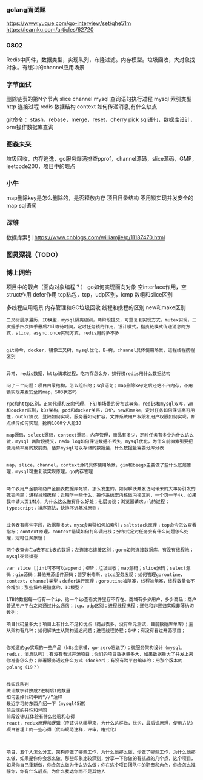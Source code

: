 ### golang面试题

https://www.yuque.com/go-interview/set/qhe51m
https://learnku.com/articles/62720

### 0802

Redis中间件，数据类型，实现队列，布隆过滤。内存模型。垃圾回收，大对象找对象。有缓冲的channel应用场景

### 字节面试

删除链表的第N个节点
slice
channel
mysql 查询语句执行过程
mysql 索引类型
http 连接过程
redis 数据结构
context 如何传递消息,有什么缺点

git命令： stash，rebase，merge，reset，cherry pick
sql语句，数据库设计，orm操作数据库查询

### 图森未来

垃圾回收，内存逃逸，go服务爆满排查pprof，channel源码，slice源码，GMP，leetcode200，项目中的靓点

### 小牛

map删除key是怎么删除的，是否释放内存
项目目录结构
不用锁实现并发安全的map
sql语句

### 深维

数据库索引
https://www.cnblogs.com/williamjie/p/11187470.html

### 图灵深视（TODO）





### 博上网络

项目中的靓点（面向对象编程？）
go如何实现面向对象
空interface作用，空struct作用
defer作用
tcp粘包，tcp，udp区别，icmp
数组和slice区别

多线程应用场景
内存管理和GC垃圾回收
线程和携程的区别
new和make区别


```
二叉树层序遍历，IO模型，mysql隔离级别，两阶段提交，可重复复实现方式，mutex实现，三次握手四次挥手最后2ml等待时间，定时任务锁的作用，设计模式，指责链模式传递消息的方式，slice，async.once实现方式，redis用的多不多


git命令，docker，镜像二叉树，mysql优化，B+树，channel具体使用场景，进程线程携程区别


异常，redis数据，http请求过程，吃内存怎么办，排行榜redis用什么数据结构

问了三个问题：项目目录结构，怎么组织的；sql语句；map删除key之后还站不占内存，不用锁实现并发安全的map，503状态吗

rpc和http区别，正向代理和反向代理，下订单场景的分布式事务，redis和mysql双写，vm和docker区别，k8s架构，pod和docker关系，GMP，new和make，定时任务如何保证高可用性，outh2协议，登陆如何实现，服务器如何扩容，文件系统用户权限和用户权限如何实现，断点续传如何实现，抢购1000个人抢10

map源码，select源码，context源码，内存管理，商品有多少，定时任务有多少为什么这么做，mysql 两阶段提交，redo log如何保证数据不丢失，mysql优化，为什么前缀索引要把使用频率高的放前面，估算mysql可以存储的数据量，什么数据量需要分库分表


map，slice，channel，context源码具体使用场景，gin和beego主要做了些什么底层原理，mysql可重复读实现原理，go内存管理


两个表用户金额和商户金额表数据库死锁，怎么发生的，如何解决并发访问带来的大事务引发的死锁问题；进程县城携程；近期学一些什么，操作系统宏内核微内核区别，一个页一半4k，如果我申请大页1M1G，为什么这么做有什么好处；七层协议；浏览器请求url的过程；typescript；排序算法，快排序远基准原则；


业务表有哪些字段，数据量多大，mysql索引如何加索引；saltstack原理；top命令怎么查看指标；context原理，context错误如何打印调用栈；分布式定时任务会有什么问题怎么处理，定时任务原理；

两个表查询在a表不在b表的数据；左连接右连接区别；gorm如何连接数据库，有没有线程池；mysql死锁排查

var slice []int可不可以append；GMP；垃圾回收；map源码；slice源码；select源码；gin源码；其他开源组件源码；普罗米修斯，etcd服务发现；如何管理goroutine，context，channel类型；defer运行原理；goroutine被阻塞，线程被阻塞，线程数量会不会增加；那些操作是阻塞的，IO模型？

1TB的数据每一行有一个ip，给一个ip查看文件里存不存在。商城有多少用户，多少商品；商户普通用户平台之间通过什么通信；tcp，udp区别；进程线程携程；递归和非递归实现菲薄纳切数列；

项目代码量多大；项目上有什么不足和优点（商品表多，没有单元测试，目前数据库单库）；主从架构有几种；如何解决主从架构延迟问题；进程线程协程；GMP；有没有看过开源项目；


你知道的go实现的一些产品（k8s全家桶，go-zero忘说了）；微服务架构设计（mysql，redis，消息队列）；有没有看过开源项目；你们的项目数据量多大，如果数据量大了并发上来你准备怎么办；部署服务通过什么方式（docker）；有没有跨平台编译的；用那个版本的golang（19？）


栈实现队列
统计数字转换成2进制后1的数量
如何去掉代码中的“//”注释
最近学习的东西介绍一下（mysql45讲）
前后端的共性和异同
前段设计UI体验有什么经验和心得
react，redux原理和逻辑（应该讲从哪里来，为什么这样做，优劣，最后说原理，使用方法）
项目管理上的一些心得（代码规范注释，评审，格式化）



项目，五个人怎么分工，架构师做了哪些工作，为什么他那么做，你做了哪些工作，为什么他那么做，如果是你你会怎么做。那些印象比较深刻，分享一下你做的有挑战的几个点，这个项目，如果你自己重新做，你会怎么做为什么这么做；你在这个项目团队中的职责和角色，你会怎么推荐你，你有什么靓点，为什么我选你而不是其他人
```
